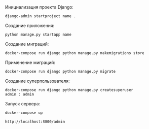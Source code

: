 Инициализация проекта Django:
```bash
django-admin startproject name .
```
Создание приложения:
```bash
python manage.py startapp name
```
Создание миграций:
```bash
docker-compose run django python manage.py makemigrations store
```
Применение миграций:
```bash
docker-compose run django python manage.py migrate
```
Создание суперпользователя:
```bash
docker-compose run django python manage.py createsuperuser
admin : admin
```
Запуск сервера:
```bash
docker-compose up
```

```
http://localhost:8000/admin
```